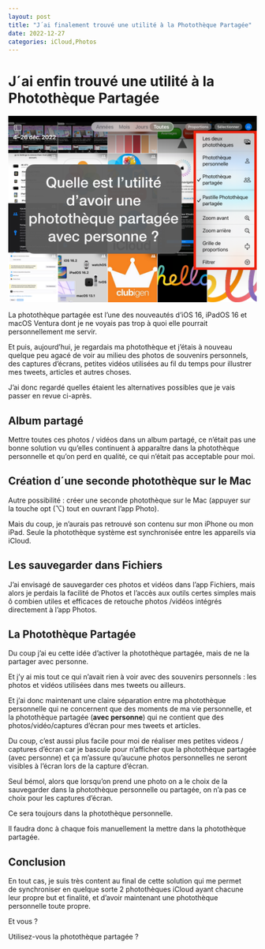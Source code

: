 ```yaml
---
layout: post
title: "J´ai finalement trouvé une utilité à la Photothèque Partagée"
date: 2022-12-27
categories: iCloud,Photos
---
```


# J´ai enfin trouvé une utilité à la Photothèque Partagée

![Quelle est l'utilité d'une Photothèque Partagée avec personne ?]

La photothèque partagée est l’une des nouveautés d’iOS 16, iPadOS 16 et macOS Ventura 
dont je ne voyais pas trop à quoi elle pourrait personnellement me servir.

Et puis, aujourd’hui, je regardais ma photothèque et 
j’étais à nouveau quelque peu agacé de voir 
au milieu des photos de souvenirs personnels, 
des captures d’écrans, petites vidéos utilisées au fil du temps 
pour illustrer mes tweets, articles et autres choses.

J’ai donc regardé quelles étaient les alternatives possibles que je vais passer en revue ci-après.

## Album partagé

Mettre toutes ces photos / vidéos dans un album partagé, ce n’était pas une bonne solution vu 
qu’elles continuent à apparaître dans la photothèque personnelle et 
qu’on perd en qualité, ce qui n’était pas acceptable pour moi.

## Création d´une seconde photothèque sur le Mac
Autre possibilité : créer une seconde photothèque sur le Mac 
(appuyer sur la touche opt (⌥) tout en ouvrant l’app Photo). 

Mais du coup, je n’aurais pas retrouvé son contenu sur mon iPhone ou mon iPad. 
Seule la photothèque système est synchronisée entre les appareils via iCloud.

## Les sauvegarder dans Fichiers

J’ai envisagé de sauvegarder ces photos et vidéos dans l’app Fichiers, 
mais alors je perdais la facilité de Photos et l’accès aux outils 
certes simples mais ô combien utiles et efficaces de retouche photos /vidéos 
intégrés directement à l’app Photos.

## La Photothèque Partagée

Du coup j’ai eu cette idée d’activer la photothèque partagée, 
mais de ne la partager avec personne.

Et j’y ai mis tout ce qui n’avait rien à voir avec des souvenirs personnels : 
les photos et vidéos utilisées dans mes tweets ou ailleurs.

Et j’ai donc maintenant une claire séparation entre 
ma photothèque personnelle qui ne concernent que des moments de ma vie personnelle, 
et la photothèque partagée (**avec personne**) qui ne contient 
que des photos/vidéo/captures d’écran pour mes tweets et articles.

Du coup, c’est aussi plus facile pour moi de réaliser mes petites 
videos / captures d’écran car je bascule pour n’afficher que la 
photothèque partagée (avec personne) et ça m’assure 
qu’aucune photos personnelles ne seront visibles à l’écran 
lors de la capture d’écran.

Seul bémol, alors que lorsqu’on prend une photo on a le choix de la sauvegarder 
dans la photothèque personnelle ou partagée, 
on n’a pas ce choix pour les captures d’écran. 

Ce sera toujours dans la photothèque personnelle.

Il faudra donc à chaque fois manuellement la mettre dans la photothèque partagée.

## Conclusion

En tout cas, je suis très content au final de cette solution qui me permet  
de synchroniser en quelque sorte 2 photothèques iCloud ayant chacune 
leur propre but et finalité, et d’avoir maintenant une photothèque personnelle toute propre.

Et vous ? 

Utilisez-vous la photothèque partagée ?


[Quelle est l'utilité d'une Photothèque Partagée avec personne ?]: /img/posts/2022/12/27/phototheque-partagee/Introduction.PNG "Capture d´écran de l´app Photo avec encadré par dessus posant la question suivante : Quelle est l´utilité d´une Photothèque Partagée avec Personne ?"
